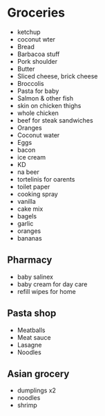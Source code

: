 # Groceries

- ketchup
- coconut wter
- Bread
- Barbacoa stuff
- Pork shoulder
- Butter
- Sliced cheese, brick cheese
- Broccolis
- Pasta for baby
- Salmon & other fish
- skin on chicken thighs
- whole chicken
- beef for steak sandwiches
- Oranges
- Coconut water
- Eggs
- bacon
- ice cream
- KD
- na beer
- tortelinis for oarents
- toilet paper
- cooking spray
- vanilla
- cake mix
- bagels
- garlic
- oranges
- bananas

## Pharmacy

- baby salinex
- baby cream for day care
- refill wipes for home

## Pasta shop

- Meatballs
- Meat sauce
- Lasagne
- Noodles

## Asian grocery

- dumplings x2
- noodles
- shrimp
